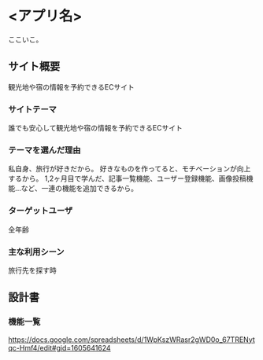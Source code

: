 # <アプリ名>
ここいこ。

## サイト概要
観光地や宿の情報を予約できるECサイト

### サイトテーマ
誰でも安心して観光地や宿の情報を予約できるECサイト

### テーマを選んだ理由
私自身、旅行が好きだから。
好きなものを作ってると、モチベーションが向上するから。
1,2ヶ月目で学んだ、記事一覧機能、ユーザー登録機能、画像投稿機能...など、一連の機能を追加できるから。

### ターゲットユーザ
全年齢

### 主な利用シーン
旅行先を探す時

## 設計書

### 機能一覧
https://docs.google.com/spreadsheets/d/1WpKszWRasr2gWD0o_67TRENytqc-Hmf4/edit#gid=1605641624



